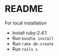 # README
For local installation

- Install ruby-2.4.1
- Run `bundle install`
- Run `rake db:create`
- Run `rails s`
